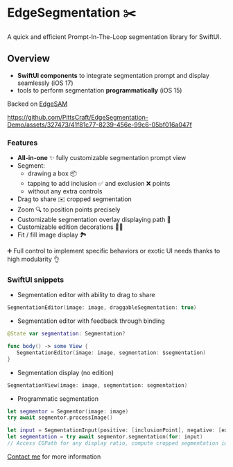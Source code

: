 # EdgeSegmentation ✂️

A quick and efficient Prompt-In-The-Loop segmentation library for SwiftUI.

## Overview

- **SwiftUI components** to integrate segmentation prompt and display seamlessly (iOS 17)
- tools to perform segmentation **programmatically** (iOS 15)

Backed on [EdgeSAM](https://github.com/chongzhou96/EdgeSAM)

https://github.com/PittsCraft/EdgeSegmentation-Demo/assets/327473/41f81c77-8239-456e-99c6-05bf016a047f

### Features

- **All-in-one** ✨ fully customizable segmentation prompt view
- Segment:
  - drawing a box 📦
  - tapping to add inclusion ✅ and exclusion ❌ points
  - without any extra controls
- Drag to share ✉️ cropped segmentation
- Zoom 🔍 to position points precisely
- Customizable segmentation overlay displaying path 🎨
- Customizable edition decorations 👨‍🎨
- Fit / fill image display 🏞️ 

➕ Full control to implement specific behaviors or exotic UI needs thanks to high modularity 👌

### SwiftUI snippets

- Segmentation editor with ability to drag to share

```swift
SegmentationEditor(image: image, draggableSegmentation: true)
```

- Segmentation editor with feedback through binding

```swift
@State var segmentation: Segmentation?

func body() -> some View {
   SegmentationEditor(image: image, segmentation: $segmentation)
}
```

- Segmentation display (no edition)

```swift
SegmentationView(image: image, segmentation: segmentation)
```

- Programmatic segmentation

```swift
let segmentor = Segmentor(image: image)
try await segmentor.processImage()

let input = SegmentationInput(positive: [inclusionPoint], negative: [exclusionPoint], box: CGRect(origin: somePoint, size: someSize))
let segmentation = try await segmentor.segmentation(for: input)
// Access CGPath for any display ratio, compute cropped segmentation image...
```

[Contact me](mailto:pierre@pittscraft.com?subject=EdgeSegmentation%20info) for more information

